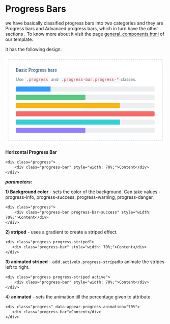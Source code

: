 # Progress Bars

we have basically classified progress bars into two categories and they are Progress bars and Advanced progress bars, which in turn have the other sections . To know more about it visit the page [general\_components.html](http://new-admin.lorvent.in/general_components.html) of our template.

It has the following design:

![](../../.gitbook/assets/rare6.png)

**Horizontal Progress Bar**

```text
<div class="progress">
    <div class="progress-bar" style="width: 70%;">Content</div>
</div>
```

_**parameters:**_

**1\) Background color** - sets the color of the background. Can take values - progress-info, progress-success, progress-warning, progress-danger.

```text
<div class="progress">
    <div class="progress-bar progress-bar-success" style="width: 70%;">Content</div>
</div>
```

**2\) striped** - uses a gradient to create a striped effect.

```text
<div class="progress progress-striped">
   <div class="progress-bar" style="width: 70%;">Content</div>
</div>
```

**3\) animated striped** - add`.active`to`.progress-striped`to animate the stripes left to right.

```text
<div class="progress progress-striped active">
    <div class="progress-bar" style="width: 70%;">Content</div>
</div>
```

4\) **animated** - sets the animation till the percentage given to attribute.

```text
<div class="progress" data-appear-progress-animation="70%">
   <div class="progress-bar">Content</div>
</div>
```

